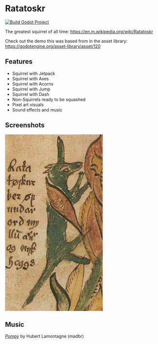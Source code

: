 # Ratatoskr


[![Build Godot Project](https://github.com/KieranL/ratatoskr/actions/workflows/build.yml/badge.svg)](https://github.com/KieranL/ratatoskr/actions/workflows/build.yml)

The greatest squirrel of all time: https://en.m.wikipedia.org/wiki/Ratatoskr

Check out the demo this was based from in the asset library: https://godotengine.org/asset-library/asset/120

## Features

- Squirrel with Jetpack
- Squirrel with Axes
- Squirrel with Acorns
- Squirrel with Jump
- Squirrel with Dash
- Non-Squirrels ready to be squashed
- Pixel art visuals
- Sound effects and music

## Screenshots

![2D Platformer](screenshots/RatatoskrWithHorn.png)

## Music

[*Pompy*](https://soundcloud.com/madbr/pompy) by Hubert Lamontagne (madbr)

